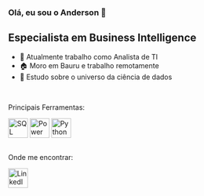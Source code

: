 ### Olá, eu sou o Anderson 👋

## Especialista em Business Intelligence

- 🔭 Atualmente trabalho como Analista de TI
- 🏠 Moro em Bauru e trabalho remotamente  
- 🤔 Estudo sobre o universo da ciência de dados
<br>

Principais Ferramentas:
<div style="display: inline_block">
  <img align="center" alt="SQL" height="40" width="40" src="https://github.com/AndersonOS/Portfolio/blob/main/linguagens/sql.png?raw=true">
  <img align="center" alt="Power BI" height="40" width="40" src="https://github.com/AndersonOS/Portfolio/blob/main/linguagens/power%20bi.png?raw=true">
  <img align="center" alt="Python" height="40" width="40" src="https://github.com/AndersonOS/Portfolio/blob/main/linguagens/python.png?raw=true">  
</div>
<br>

Onde me encontrar:
<div style="display: inline_block">
  <a href="https://www.linkedin.com/in/aosilva/"><img align="center" alt="LinkedIn" height="40" width="40" src="https://github.com/AndersonOS/Portfolio/blob/main/social%20icons/linkedin.png?raw=true"></a>
</div>
<!--
**AndersonOS/AndersonOS** is a ✨ _special_ ✨ repository because its `README.md` (this file) appears on your GitHub profile.

Here are some ideas to get you started:

- 🔭 I’m currently working on ...
- 🌱 I’m currently learning ...
- 👯 I’m looking to collaborate on ...
- 🤔 I’m looking for help with ...
- 💬 Ask me about ...
- 📫 How to reach me: ...
- 😄 Pronouns: ...
- ⚡ Fun fact: ...
-->
